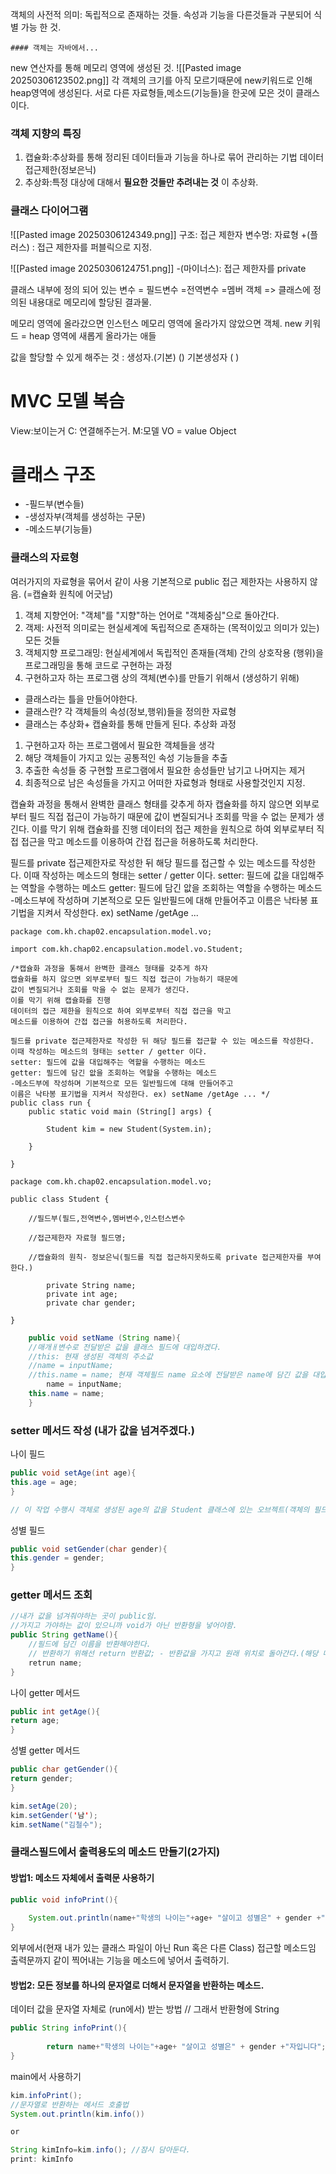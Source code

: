 객체의 사전적 의미: 독립적으로 존재하는 것들.
속성과 기능을 다른것들과 구분되어 식별 가능 한 것.

	#### 객체는 자바에서...
new 연산자를 통해 메모리 영역에 생성된 것.
![[Pasted image 20250306123502.png]]
각 객체의 크기를 아직 모르기때문에 new키워드로 인해 heap영역에 생성된다.
서로 다른 자료형들,메소드(기능들)을 한곳에 모은 것이 클래스 이다.

### 객체 지향의 특징 
1. 캡슐화:추상화를 통해 정리된 데이터들과 기능을 하나로 묶어 관리하는 기법 데이터 접근제한(정보은닉)
2. 추상화:특정 대상에 대해서 __필요한 것들만 추려내는 것__ 이 추상화.

### 클래스 다이어그램
![[Pasted image 20250306124349.png]]
구조: 접근 제한자 변수명: 자료형
+(플러스) : 접근 제한자를 퍼블릭으로 지정.

![[Pasted image 20250306124751.png]]
-(마이너스): 접근 제한자를 private

클래스 내부에 정의 되어 있는 변수 = 필드변수 =전역변수 =멤버
객체 => 클래스에 정의된 내용대로 메모리에 할당된 결과물.

메모리 영역에 올라갔으면 인스턴스 
메모리 영역에 올라가지 않았으면 객체.
new 키워드 = heap 영역에 새롭게 올라가는 애들 

값을 할당할 수 있게 해주는 것 : 생성자.(기본) ()
기본생성자 ( ) 

# MVC 모델 복슴
View:보이는거 
C: 연결해주는거.
M:모델
VO = value Object






# 클래스 구조
* -필드부(변수들)
* -생성자부(객체를 생성하는 구문)
* -메소드부(기능들)
### 클래스의 자료형 
여러가지의 자료형을 묶어서  같이 사용
기본적으로 public 접근 제한자는 사용하지 않음. (=캡슐화 원칙에 어긋남)


1. 객체 지향언어: "객체"를 "지향"하는 언어로 "객체중심"으로 돌아간다.
 2. 객제: 사전적 의미로는 현실세계에 독립적으로 존재하는 (목적이있고 의미가 있는) 모든 것들
 3. 객체지향 프로그래밍: 현실세계에서 독립적인 존재들(객체) 간의 상호작용 (행위)을 프로그래밍을 통해 코드로 구현하는 과정
4. 구현하고자 하는 프로그램 상의 객체(변수)를 만들기 위해서 (생성하기 위해)
- 클래스라는 틀을 만들어야한다.
- 클래스란? 각 객체들의 속성(정보,행위)들을 정의한 자료형
- 클래스는 추상화+ 캡슐화를 통해 만들게 된다.
추상화 과정
1) 구현하고자 하는 프로그램에서 필요한 객체들을 생각
2) 해당 객체들이 가지고 있는 공통적인 속성 기능들을 추출
3) 추출한 속성들 중 구현할 프로그램에서 필요한 송성들만 남기고 나머지는 제거
4) 최종적으로 남은 속성들을 가지고 어떠한 자료형과 형태로 사용할것인지 지정.



캡슐화 과정을 통해서 완벽한 클래스 형태를 갖추게 하자
캡슐화를 하지 않으면 외부로부터 필드 직접 접근이 가능하기 때문에
값이 변질되거나 조회를 막을 수 없는 문제가 생긴다.
이를 막기 위해 캡슐화를 진행
데이터의 접근 제한을 원칙으로 하여 외부로부터 직접 접근을 막고
메소드를 이용하여 간접 접근을 허용하도록 처리한다.

필드를 private 접근제한자로 작성한 뒤 해당 필드를 접근할 수 있는 메소드를 작성한다.
이때 작성하는 메소드의 형태는 setter / getter 이다. 
setter: 필드에 값을 대입해주는 역할을 수행하는 메소드
getter: 필드에 담긴 앖을 조회하는 역할을 수행하는 메소드
-메소드부에 작성하며 기본적으로 모든 일반필드에 대해 만들어주고
이름은 낙타봉 표기법을 지켜서 작성한다. ex) setName /getAge ...

```
package com.kh.chap02.encapsulation.model.vo;

import com.kh.chap02.encapsulation.model.vo.Student;

/*캡슐화 과정을 통해서 완벽한 클래스 형태를 갖추게 하자
캡슐화를 하지 않으면 외부로부터 필드 직접 접근이 가능하기 때문에
값이 변질되거나 조회를 막을 수 없는 문제가 생긴다.
이를 막기 위해 캡슐화를 진행
데이터의 접근 제한을 원칙으로 하여 외부로부터 직접 접근을 막고
메소드를 이용하여 간접 접근을 허용하도록 처리한다.

필드를 private 접근제한자로 작성한 뒤 해당 필드를 접근할 수 있는 메소드를 작성한다.
이때 작성하는 메소드의 형태는 setter / getter 이다. 
setter: 필드에 값을 대입해주는 역할을 수행하는 메소드
getter: 필드에 담긴 앖을 조회하는 역할을 수행하는 메소드
-메소드부에 작성하며 기본적으로 모든 일반필드에 대해 만들어주고
이름은 낙타봉 표기법을 지켜서 작성한다. ex) setName /getAge ... */
public class run {
	public static void main (String[] args) {
		
		Student kim = new Student(System.in);
		
	}

}

```
```
package com.kh.chap02.encapsulation.model.vo;

public class Student {
	
	//필드부(필드,전역변수,멤버변수,인스턴스변수
		
	//접근제한자 자료형 필드명;
		
	//캡슐화의 원칙- 정보은닉(필드를 직접 접근하지못하도록 private 접근제한자를 부여한다.)
		
		private String name;
		private int age;
		private char gender;
	
}

```



```java 
	public void setName (String name){
	//매개ㅐ변수로 전달받은 값을 클래스 필드에 대입하겠다.
	//this: 현재 생성된 객체의 주소값
	//name = inputName;
	//this.name = name; 현재 객체필드 name 요소에 전달받은 name에 담긴 값을 대입
		name = inputName;
	this.name = name; 
	}
```

### setter 메서드 작성 (내가 값을 넘겨주겠다.)
나이 필드
```Java
public void setAge(int age){
this.age = age;
}

// 이 작업 수행시 객체로 생성된 age의 값을 Student 클래스에 있는 오브젝트(객체의 필드에 넣겠다는 것.)
```

성별 필드
```java
public void setGender(char gender){
this.gender = gender;
}
```

### getter 메서드 조회
```java
//내가 값을 넘겨줘야하는 곳이 public임. 
//가지고 가야하는 값이 있으니까 void가 아닌 반환형을 넣어야함.
public String getName(){
	//필드에 담긴 이름을 반환해야한다.
	// 반환하기 위해선 return 반환값; - 반환값을 가지고 원래 위치로 돌아간다.(해당 메소드 호출한 위치)
	retrun name;
}
```
나이 getter 메서드
```java
public int getAge(){
return age;
}
```

성별 getter 메서드
```java 
public char getGender(){
return gender;
}
```

```java 
kim.setAge(20);
kim.setGender('남');
kim.setName("김철수");
```



### 클래스필드에서 출력용도의 메소드 만들기(2가지)
#### 방법1: 메소드 자체에서 출력문 사용하기

```java -class
public void infoPrint(){
	
	System.out.println(name+"학생의 나이는"+age+ "살이고 성별은" + gender +"자입니다")
}

```
외부에서(현재 내가 있는 클래스 파일이 아닌 Run 혹은 다른 Class) 접근할 메소드임
출력문까지 같이 찍어내는 기능을 메소드에 넣어서 출력하기.

#### 방법2: 모든 정보를 하나의 문자열로 더해서 문자열을 반환하는 메소드.
데이터 값을 문자열 자체로 (run에서) 받는 방법 // 그래서 반환형에 String
```java
public String infoPrint(){
	
		return name+"학생의 나이는"+age+ "살이고 성별은" + gender +"자입니다";
}
```

main에서 사용하기
```java
kim.infoPrint(); 
//문자열로 반환하는 메서드 호출법
System.out.println(kim.info())

or 

String kimInfo=kim.info(); //잠시 담아둔다.
print: kimInfo
```


